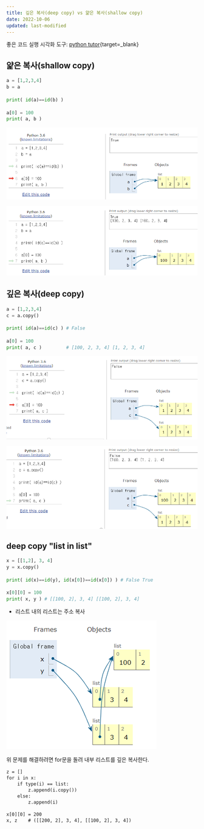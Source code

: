 ```yaml
---
title: 깊은 복사(deep copy) vs 얉은 복사(shallow copy)
date: 2022-10-06
updated: last-modified
---
```


좋은 코드 실행 시각화 도구: [python tutor](https://pythontutor.com/){target=_blank}

## 얉은 복사(shallow copy)

```python
a = [1,2,3,4]
b = a

print( id(a)==id(b) )

a[0] = 100
print( a, b )
```

![a=1](images/20221006151842.png)

![a=100](images/20221006151956.png)

## 깊은 복사(deep copy)

```python
a = [1,2,3,4]
c = a.copy()

print( id(a)==id(c) ) # False

a[0] = 100
print( a, c )         # [100, 2, 3, 4] [1, 2, 3, 4]
```

![a.copy](images/20221006152404.png)

![a.copy](images/20221006152437.png)

## deep copy "list in list"

```python
x = [[1,2], 3, 4]
y = x.copy()

print( id(x)==id(y), id(x[0])==id(x[0]) ) # False True

x[0][0] = 100
print( x, y ) # [[100, 2], 3, 4] [[100, 2], 3, 4]
```

- 리스트 내의 리스트는 주소 복사

![x.copy](images/20221006151359.png)

위 문제를 해결하려면 for문을 돌려 내부 리스트를 깊은 복사한다.

```ptyhon
z = []
for i in x:
    if type(i) == list:
        z.append(i.copy())
    else:
        z.append(i)

x[0][0] = 200
x, z    # ([[200, 2], 3, 4], [[100, 2], 3, 4])
```
